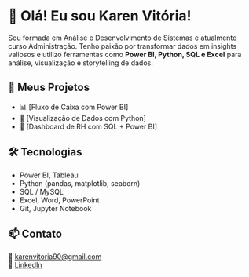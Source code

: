 # 👋 Olá! Eu sou Karen Vitória!

Sou formada em Análise e Desenvolvimento de Sistemas e atualmente curso Administração. Tenho paixão por transformar dados em insights valiosos e utilizo ferramentas como **Power BI, Python, SQL e Excel** para análise, visualização e storytelling de dados.

## 🚀 Meus Projetos
- 📊 [Fluxo de Caixa com Power BI]
- 🐍 [Visualização de Dados com Python]
- 🧮 [Dashboard de RH com SQL + Power BI]

## 🛠 Tecnologias
- Power BI, Tableau
- Python (pandas, matplotlib, seaborn)
- SQL / MySQL
- Excel, Word, PowerPoint
- Git, Jupyter Notebook

## 📫 Contato
📧 karenvitoria90@gmail.com  
🔗 [LinkedIn](https://www.linkedin.com/in/karen-vitória-a20742251/)
